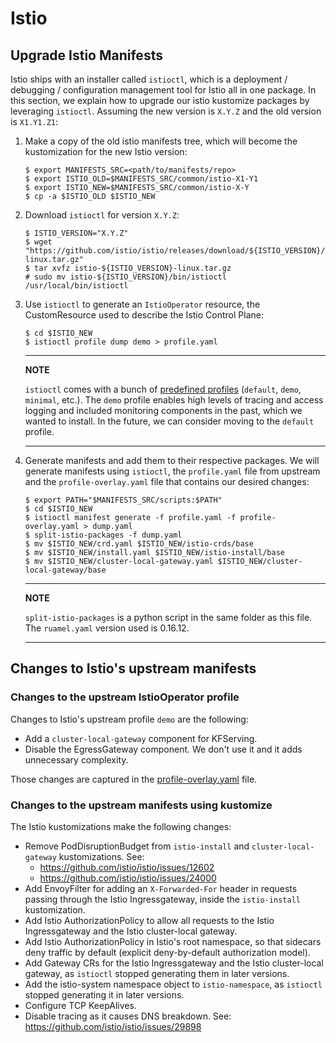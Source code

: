 # Istio

## Upgrade Istio Manifests

Istio ships with an installer called `istioctl`, which is a deployment /
debugging / configuration management tool for Istio all in one package.
In this section, we explain how to upgrade our istio kustomize packages
by leveraging `istioctl`. Assuming the new version is `X.Y.Z` and the
old version is `X1.Y1.Z1`:

1.  Make a copy of the old istio manifests tree, which will become the
    kustomization for the new Istio version:

        $ export MANIFESTS_SRC=<path/to/manifests/repo>
        $ export ISTIO_OLD=$MANIFESTS_SRC/common/istio-X1-Y1
        $ export ISTIO_NEW=$MANIFESTS_SRC/common/istio-X-Y
        $ cp -a $ISTIO_OLD $ISTIO_NEW

2.  Download `istioctl` for version `X.Y.Z`:

        $ ISTIO_VERSION="X.Y.Z"
        $ wget "https://github.com/istio/istio/releases/download/${ISTIO_VERSION}/istio-${ISTIO_VERSION}-linux.tar.gz"
        $ tar xvfz istio-${ISTIO_VERSION}-linux.tar.gz
        # sudo mv istio-${ISTIO_VERSION}/bin/istioctl /usr/local/bin/istioctl

3.  Use `istioctl` to generate an `IstioOperator` resource, the
    CustomResource used to describe the Istio Control Plane:

        $ cd $ISTIO_NEW
        $ istioctl profile dump demo > profile.yaml

    ---
    **NOTE**

    `istioctl` comes with a bunch of [predefined
    profiles](https://istio.io/v1.9/docs/setup/additional-setup/config-profiles/)
    (`default`, `demo`, `minimal`, etc.). The `demo` profile enables
    high levels of tracing and access logging and included monitoring
    components in the past, which we wanted to install. In the future,
    we can consider moving to the `default` profile.

    ---

4.  Generate manifests and add them to their respective packages. We
    will generate manifests using `istioctl`, the
    `profile.yaml` file from upstream and the
    `profile-overlay.yaml` file that contains our desired
    changes:

        $ export PATH="$MANIFESTS_SRC/scripts:$PATH"
        $ cd $ISTIO_NEW
        $ istioctl manifest generate -f profile.yaml -f profile-overlay.yaml > dump.yaml
        $ split-istio-packages -f dump.yaml
        $ mv $ISTIO_NEW/crd.yaml $ISTIO_NEW/istio-crds/base
        $ mv $ISTIO_NEW/install.yaml $ISTIO_NEW/istio-install/base
        $ mv $ISTIO_NEW/cluster-local-gateway.yaml $ISTIO_NEW/cluster-local-gateway/base

    ---
    **NOTE**

    `split-istio-packages` is a python script in the same folder as this file.
    The `ruamel.yaml` version used is 0.16.12.

    ---

## Changes to Istio's upstream manifests

### Changes to the upstream IstioOperator profile

Changes to Istio's upstream profile `demo` are the following:

-   Add a `cluster-local-gateway` component for KFServing.
-   Disable the EgressGateway component. We don\'t use it and it adds
    unnecessary complexity.

Those changes are captured in the [profile-overlay.yaml](profile-overlay.yaml)
file.

### Changes to the upstream manifests using kustomize

The Istio kustomizations make the following changes:

- Remove PodDisruptionBudget from `istio-install` and `cluster-local-gateway` kustomizations. See:
    - https://github.com/istio/istio/issues/12602
    - https://github.com/istio/istio/issues/24000
- Add EnvoyFilter for adding an `X-Forwarded-For` header in requests passing through the Istio Ingressgateway, inside the `istio-install` kustomization.
- Add Istio AuthorizationPolicy to allow all requests to the Istio Ingressgateway and the Istio cluster-local gateway.
- Add Istio AuthorizationPolicy in Istio's root namespace, so that sidecars deny traffic by default (explicit deny-by-default authorization model).
- Add Gateway CRs for the Istio Ingressgateway and the Istio cluster-local gateway, as `istioctl` stopped generating them in later versions.
- Add the istio-system namespace object to `istio-namespace`, as `istioctl` stopped generating it in later versions.
- Configure TCP KeepAlives.
- Disable tracing as it causes DNS breakdown. See:
  https://github.com/istio/istio/issues/29898
